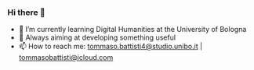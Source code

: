 ### Hi there 👋
- 🌱 I’m currently learning Digital Humanities at the University of Bologna
- 🌳 Always aiming at developing something useful
- 📫 How to reach me: tommaso.battisti4@studio.unibo.it | tommasobattisti@icloud.com

